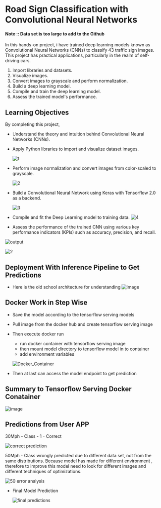 # Road Sign Classification with Convolutional Neural Networks

#### Note :: Data set is too large to add to the Github 

In this hands-on project, i have trained deep learning models known as Convolutional Neural Networks (CNNs) to classify 43 traffic sign images. 
This project has practical applications, particularly in the realm of self-driving cars.

1. Import libraries and datasets.
2. Visualize images.
3. Convert images to grayscale and perform normalization.
4. Build a deep learning model.
5. Compile and train the deep learning model.
6. Assess the trained model's performance.

## Learning Objectives

By completing this project,

- Understand the theory and intuition behind Convolutional Neural Networks (CNNs).


- Apply Python libraries to import and visualize dataset images.

  ![1](https://github.com/Venura-94/Road-Sign-Classification-with-CNN/assets/137409412/15fe588c-8b25-41f8-9795-f5b617701efb)


- Perform image normalization and convert images from color-scaled to grayscale.

  ![2](https://github.com/Venura-94/Road-Sign-Classification-with-CNN/assets/137409412/27bf7cdc-4a1f-4168-ac29-61f3db2319a5)


- Build a Convolutional Neural Network using Keras with Tensorflow 2.0 as a backend.

  ![3](https://github.com/Venura-94/Road-Sign-Classification-with-CNN/assets/137409412/a30e51e9-a115-4238-a480-e21f0a19339c)



- Compile and fit the Deep Learning model to training data.
  ![4](https://github.com/Venura-94/Road-Sign-Classification-with-CNN/assets/137409412/99fb1594-9092-4366-8a3a-bb16d4c4381c)



- Assess the performance of the trained CNN using various key performance indicators (KPIs) such as accuracy, precision, and recall.


![output](https://github.com/Venura-94/Road-Sign-Classification-with-CNN/assets/137409412/b8fb4d00-4b88-4ec5-9301-3596e3ae8dbe)


![2](https://github.com/Venura-94/Road-Sign-Classification-with-CNN/assets/137409412/5874cf04-cf2a-4945-83c9-bd05f39d8374)

## Deployment With Inference Pipeline to Get Predictions 

- Here is the old school architecture for understanding
  ![image](https://github.com/Venura-94/Road-Sign-Classification-with-CNN/assets/137409412/6e0b12ee-1d02-4662-bc09-438a46cecb74)

## Docker Work in Step Wise

- Save the model according to the tensorflow serving models

- Pull image from the docker hub and create tensorflow serving image

- Then execute docker run
   - run docker container with tensorflow serving image
   - then mount model directory to tensorflow model in to container
   - add environment variables
 
    ![Docker_Container](https://github.com/Venura-94/Road-Sign-Classification-with-CNN/assets/137409412/43a9c53d-9aaf-4594-8267-e135ecac7d4d)


- Then at last can access the model endpoint to get prediction

## Summary to Tensorflow Serving Docker Conatainer

![image](https://github.com/Venura-94/Road-Sign-Classification-with-CNN/assets/137409412/4ea86e60-41d8-4548-b446-82dc825ce26e)


## Predictions from User APP 

30Mph - Class - 1 - Correct 

![correct prediction](https://github.com/Venura-94/Road-Sign-Classification-with-CNN/assets/137409412/dc94fd37-127e-4db8-8571-cdbfa06669da)


50Mph - Class wrongly predicted due to different data set, not from the same distributions. Because model has made for different environment , therefore to improve this model need to look for different images and different techniques of optimizations.



![50 error analysis](https://github.com/Venura-94/Road-Sign-Classification-with-CNN/assets/137409412/f62da88b-1564-4b9f-8c32-cac43f0aebb7)






- Final Model Prediction

  ![final predictions](https://github.com/Venura-94/Road-Sign-Classification-with-CNN/assets/137409412/7b3ace88-8c2d-4f82-94b7-108e7c1bb659)
